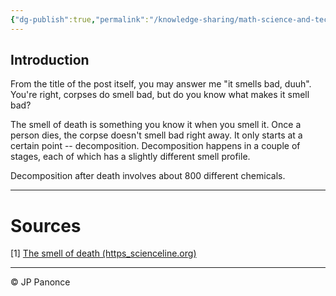 ```yaml
---
{"dg-publish":true,"permalink":"/knowledge-sharing/math-science-and-technology/what-does-death-smell-like/","created":"2025-02-14"}
---
```



## Introduction

From the title of the post itself, you may answer me "it smells bad, duuh". You're right, corpses do smell bad, but do you know what makes it smell bad? 

The smell of death is something you know it when you smell it. Once a person dies, the corpse doesn't smell bad right away. It only starts at a certain point -- decomposition. Decomposition happens in a couple of stages, each of which has a slightly different smell profile.



Decomposition after death involves about 800 different chemicals.


---
# Sources
 [1] [The smell of death (https_scienceline.org)](read://https_scienceline.org/?url=https%3A%2F%2Fscienceline.org%2F2016%2F02%2Fthe-smell-of-death%2F)



---
©️ JP Panonce